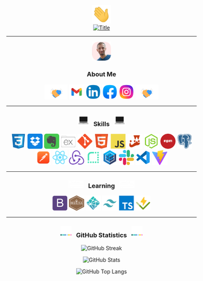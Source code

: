 <div align="center">

<a href="https://github.com/BenjaMura"><img src="https://github.com/BenjaMura/BenjaMura/blob/main/images/Wave.gif" alt="Wave" width="50" title="Welcome!"/></a>
<br/>
<a href="https://github.com/BenjaMura"><img src="https://readme-typing-svg.herokuapp.com?color=%236FDA44&size=32&center=true&vCenter=true&width=600&height=50&lines=Hi!+I'm+Benjamin;Full+Stack+Web+Developer" alt="Title" title="Hi, there!"/></a>

<hr/>

<a href="https://github.com/BenjaMura"><img src="https://github.com/BenjaMura/BenjaMura/blob/main/images/BenjaMura.png" alt="BenjaMura" width="50" title="Nice pic right?"/></a>

<h3>About Me</h3>

<a href="https://github.com/BenjaMura"><img src="https://github.com/BenjaMura/BenjaMura/blob/main/images/Handshake.gif" alt="Handshake" height="40" width="60" title="Let's connect!"/></a>
<a href="mailto:benjaminmuratore1@gmail.com"><img src="https://github.com/BenjaMura/BenjaMura/blob/main/images/Gmail.png" alt="Gmail" height="40" width="40" title="Gmail"/></a>
<a href="https://www.linkedin.com/in/benjamín-muratore-8a5928192"><img src="https://github.com/BenjaMura/BenjaMura/blob/main/images/Linkedin.png" alt="Linkedin" height="40" width="40" title="Linkedin"/></a>
<a href="https://www.facebook.com/benjamin.muratore"><img src="https://github.com/BenjaMura/BenjaMura/blob/main/images/Facebook.png" alt="Facebook" height="40" width="40" title="Facebook"/></a>
<a href="https://www.instagram.com/benjaminmuratore"><img src="https://github.com/BenjaMura/BenjaMura/blob/main/images/Instagram.png" alt="Instagram" height="40" width="40" title="Instagram"/></a>
<a href="https://github.com/BenjaMura"><img src="https://github.com/BenjaMura/BenjaMura/blob/main/images/Handshake.gif" alt="Handshake" height="40" width="60" title="You know where to find me!"/></a>

<hr/>

<h3> <a href="https://github.com/BenjaMura"><img src="https://github.com/BenjaMura/BenjaMura/blob/main/images/Skills.webp" alt="Skills" width="30" title="My stack"></a> &nbsp Skills &nbsp <a href="https://github.com/BenjaMura"><img src="https://github.com/BenjaMura/BenjaMura/blob/main/images/Skills.webp" alt="Skills" width="30" title="Take a look"> </h3>

<a href="https://developer.mozilla.org/en-US/docs/Web/CSS"><img src="https://github.com/BenjaMura/BenjaMura/blob/main/images/Css.png" alt="CSS" title="CSS" height="40" width="40"></a>
<a href="https://www.dropbox.com"><img src="https://github.com/BenjaMura/BenjaMura/blob/main/images/Dropbox.png" alt="Dropbox" title="Dropbox" height="40" width="40"></a>
<a href="https://evernote.com"><img src="https://github.com/BenjaMura/BenjaMura/blob/main/images/Evernote.png" alt="Evernote" title="Evernote" height="40" width="40"></a>
<a href="https://expressjs.com"><img src="https://github.com/BenjaMura/BenjaMura/blob/main/images/Express.png" alt="Express" title="Express" height="40" width="40"></a>
<a href="https://git-scm.com"><img src="https://github.com/BenjaMura/BenjaMura/blob/main/images/Git.png" alt="Git" title="Git" height="40" width="40"></a>
<a href="https://developer.mozilla.org/en-US/docs/Web/HTML"><img src="https://github.com/BenjaMura/BenjaMura/blob/main/images/Html.png" alt="HTML" title="HTML" height="40" width="40"></a>
<a href="https://developer.mozilla.org/en-US/docs/Web/JavaScript"><img src="https://github.com/BenjaMura/BenjaMura/blob/main/images/Javascript.png" alt="Javascript" title="Javascript" height="40" width="40"></a>
<a href="https://jestjs.io"><img src="https://github.com/BenjaMura/BenjaMura/blob/main/images/Jest.png" alt="Jest" title="Jest" height="40" width="40"></a>
<a href="https://nodejs.org"><img src="https://github.com/BenjaMura/BenjaMura/blob/main/images/Nodejs.png" alt="Nodejs" title="Nodejs" height="40" width="40"></a>
<a href="https://www.npmjs.com"><img src="https://github.com/BenjaMura/BenjaMura/blob/main/images/Npm.png" alt="Npm" title="Npm" height="40" width="40"></a>
<a href="https://www.postgresql.org"><img src="https://github.com/BenjaMura/BenjaMura/blob/main/images/Postgresql.png" alt="Postgresql" title="PostgreSQL" height="40" width="40"></a>
<a href="https://www.postman.com"><img src="https://github.com/BenjaMura/BenjaMura/blob/main/images/Postman.png" alt="Postman" title="Postman" height="40" width="40"></a>
<a href="https://react.dev"><img src="https://github.com/BenjaMura/BenjaMura/blob/main/images/React.png" alt="React" title="React" height="40" width="40"></a>
<a href="https://redux.js.org"><img src="https://github.com/BenjaMura/BenjaMura/blob/main/images/Redux.png" alt="Redux" title="Redux" height="40" width="40"></a>
<a href="https://render.com"><img src="https://github.com/BenjaMura/BenjaMura/blob/main/images/Render.png" alt="Render" title="Render" height="40" width="40"></a>
<a href="https://sequelize.org"><img src="https://github.com/BenjaMura/BenjaMura/blob/main/images/Sequelize.png" alt="Sequelize" title="Sequelize" height="40" width="40"></a>
<a href="https://slack.com"><img src="https://github.com/BenjaMura/BenjaMura/blob/main/images/Slack.png" alt="Slack" title="Slack" height="40" width="40"></a>
<a href="https://code.visualstudio.com"><img src="https://github.com/BenjaMura/BenjaMura/blob/main/images/VisualStudioCode.png" alt="VSCode" title="VSCode" height="40" width="40"></a>
<a href="https://vitejs.dev"><img src="https://github.com/BenjaMura/BenjaMura/blob/main/images/Vite.png" alt="Vite" title="Vite" height="40" width="40"></a>

<hr/>

<h3> <a href="https://github.com/BenjaMura"><img src="https://github.com/BenjaMura/BenjaMura/blob/main/images/Loading.gif" alt="Loading" width="40" title="Loading"></a> &nbsp Learning &nbsp <a href="https://github.com/BenjaMura"><img src="https://github.com/BenjaMura/BenjaMura/blob/main/images/Loading.gif" alt="Loading" width="40" title="Coming soon!"></a> </h3>

<a href="https://getbootstrap.com"><img src="https://github.com/BenjaMura/BenjaMura/blob/main/images/Bootstrap.png" alt="Bootstrap" title="Bootstrap" height="40" width="40"></a>
<a href="https://mochajs.org"><img src="https://github.com/BenjaMura/BenjaMura/blob/main/images/Mocha.png" alt="Mocha" title="Mocha" height="40" width="40"></a>
<a href="https://www.netlify.com"><img src="https://github.com/BenjaMura/BenjaMura/blob/main/images/Netlify.png" alt="Netlify" title="Netlify" height="40" width="40"></a>
<a href="https://tailwindcss.com"><img src="https://github.com/BenjaMura/BenjaMura/blob/main/images/Tailwind.png" alt="Tailwind" title="Tailwind" height="40" width="40"></a>
<a href="https://www.typescriptlang.org"><img src="https://github.com/BenjaMura/BenjaMura/blob/main/images/Typescript.png" alt="Typescript" title="Typescript" height="40" width="40"></a>
<a href="https://vitest.dev"><img src="https://github.com/BenjaMura/BenjaMura/blob/main/images/Vitest.png" alt="Vitest" title="Vitest" height="40" width="40"></a>

<hr/>

<h3> <a href="https://github.com/BenjaMura"><img src="https://github.com/BenjaMura/BenjaMura/blob/main/images/Bars.webp" alt="Bars" width="30" title="Stats"></a> &nbsp GitHub Statistics &nbsp <a href="https://github.com/BenjaMura"><img src="https://github.com/BenjaMura/BenjaMura/blob/main/images/Bars.webp" alt="Bars" width="30" title="Keeping up"></a> </h3>

![GitHub Streak](https://streak-stats.demolab.com?user=BenjaMura&theme=ambient-gradient&hide_border=true&currStreakNum=yellow&border_radius=20&ring=gold&fire=orange&currStreakLabel=gold&card_width=700)

![GitHub Stats](https://github-readme-stats.vercel.app/api?username=BenjaMura&show_icons=true&border_radius=20&hide_border=true&hide_title=true&card_width=300&theme=one_dark_pro)

![GitHub Top Langs](https://github-readme-stats.vercel.app/api/top-langs/?username=BenjaMura&border_radius=20&hide_border=true&card_width=300&layout=compact&theme=one_dark_pro)

</div>